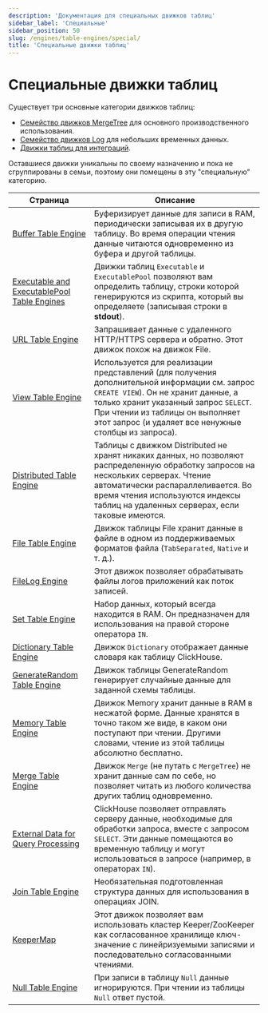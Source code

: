 ```yaml
---
description: 'Документация для специальных движков таблиц'
sidebar_label: 'Специальные'
sidebar_position: 50
slug: /engines/table-engines/special/
title: 'Специальные движки таблиц'
---
```



# Специальные движки таблиц

Существует три основные категории движков таблиц:

- [Семейство движков MergeTree](../../../engines/table-engines/mergetree-family/index.md) для основного производственного использования.
- [Семейство движков Log](../../../engines/table-engines/log-family/index.md) для небольших временных данных.
- [Движки таблиц для интеграций](../../../engines/table-engines/integrations/index.md).

Оставшиеся движки уникальны по своему назначению и пока не сгруппированы в семьи, поэтому они помещены в эту "специальную" категорию.

<!-- Таблица содержания для этой страницы автоматически генерируется 
https://github.com/ClickHouse/clickhouse-docs/blob/main/scripts/autogenerate-table-of-contents.sh
из полей YAML front matter: slug, description, title.

Если вы заметили ошибку, пожалуйста, отредактируйте YML frontmatter самих страниц.
-->
| Страница | Описание |
|-----|-----|
| [Buffer Table Engine](/engines/table-engines/special/buffer) | Буферизирует данные для записи в RAM, периодически записывая их в другую таблицу. Во время операции чтения данные читаются одновременно из буфера и другой таблицы. |
| [Executable and ExecutablePool Table Engines](/engines/table-engines/special/executable) | Движки таблиц `Executable` и `ExecutablePool` позволяют вам определить таблицу, строки которой генерируются из скрипта, который вы определяете (записывая строки в **stdout**). |
| [URL Table Engine](/engines/table-engines/special/url) | Запрашивает данные с удаленного HTTP/HTTPS сервера и обратно. Этот движок похож на движок File. |
| [View Table Engine](/engines/table-engines/special/view) | Используется для реализации представлений (для получения дополнительной информации см. запрос `CREATE VIEW`). Он не хранит данные, а только хранит указанный запрос `SELECT`. При чтении из таблицы он выполняет этот запрос (и удаляет все ненужные столбцы из запроса). |
| [Distributed Table Engine](/engines/table-engines/special/distributed) | Таблицы с движком Distributed не хранят никаких данных, но позволяют распределенную обработку запросов на нескольких серверах. Чтение автоматически распараллеливается. Во время чтения используются индексы таблиц на удаленных серверах, если таковые имеются. |
| [File Table Engine](/engines/table-engines/special/file) | Движок таблицы File хранит данные в файле в одном из поддерживаемых форматов файла (`TabSeparated`, `Native` и т. д.). |
| [FileLog Engine](/engines/table-engines/special/filelog) | Этот движок позволяет обрабатывать файлы логов приложений как поток записей. |
| [Set Table Engine](/engines/table-engines/special/set) | Набор данных, который всегда находится в RAM. Он предназначен для использования на правой стороне оператора `IN`. |
| [Dictionary Table Engine](/engines/table-engines/special/dictionary) | Движок `Dictionary` отображает данные словаря как таблицу ClickHouse. |
| [GenerateRandom Table Engine](/engines/table-engines/special/generate) | Движок таблицы GenerateRandom генерирует случайные данные для заданной схемы таблицы. |
| [Memory Table Engine](/engines/table-engines/special/memory) | Движок Memory хранит данные в RAM в несжатой форме. Данные хранятся в точно таком же виде, в каком они поступают при чтении. Другими словами, чтение из этой таблицы абсолютно бесплатно. |
| [Merge Table Engine](/engines/table-engines/special/merge) | Движок `Merge` (не путать с `MergeTree`) не хранит данные сам по себе, но позволяет читать из любого количества других таблиц одновременно. |
| [External Data for Query Processing](/engines/table-engines/special/external-data) | ClickHouse позволяет отправлять серверу данные, необходимые для обработки запроса, вместе с запросом `SELECT`. Эти данные помещаются во временную таблицу и могут использоваться в запросе (например, в операторах `IN`). |
| [Join Table Engine](/engines/table-engines/special/join) | Необязательная подготовленная структура данных для использования в операциях JOIN. |
| [KeeperMap](/engines/table-engines/special/keeper-map) | Этот движок позволяет вам использовать кластер Keeper/ZooKeeper как согласованное хранилище ключ-значение с линейризуемыми записями и последовательно согласованными чтениями. |
| [Null Table Engine](/engines/table-engines/special/null) | При записи в таблицу `Null` данные игнорируются. При чтении из таблицы `Null` ответ пустой. |
